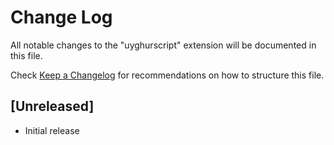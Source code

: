 # Change Log

All notable changes to the "uyghurscript" extension will be documented in this file.

Check [Keep a Changelog](http://keepachangelog.com/) for recommendations on how to structure this file.

## [Unreleased]

- Initial release